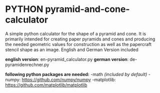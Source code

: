 # PYTHON pyramid-and-cone-calculator
A simple python calculator for the shape of a pyramid and cone. It is primarily intended for creating paper pyramids and cones and producing the needed geometric values for construction as well as the papercraft stencil shape as an image. English and German Version included

**english version**: en-pyramid_calculator.py
**german version**: de-pyramidenrechner.py

**following python packages are needed:**
-math _(included by default)_
-numpy: https://github.com/numpy/numpy
-matplotlib: https://github.com/matplotlib/matplotlib
